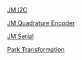 [JM I2C](../All/jm_i2c)

[JM Quadrature Encoder](../All/jm_quadrature)

[JM Serial](../All/jm_serial)

[Park Transformation](../All/ParkTransformation)